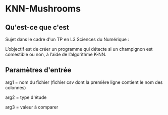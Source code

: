 # KNN-Mushrooms

## Qu'est-ce que c'est

 Sujet dans le cadre d'un TP en L3 Sciences du Numérique :
 
 L’objectif est de créer un programme qui détecte si un champignon est comestible ou non, à l’aide de l’algorithme K-NN.
 
 ## Paramètres d'entrée
 
 arg1 = nom du fichier (fichier csv dont la première ligne contient le nom des colonnes)
 
 arg2 = type d'étude
 
 arg3 = valeur à comparer

